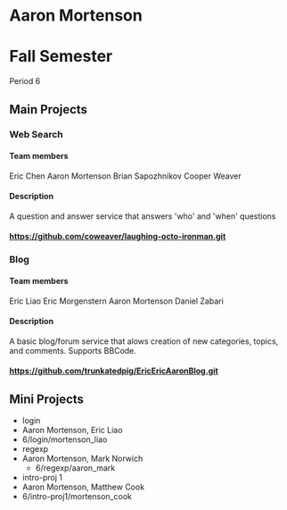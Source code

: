 Aaron Mortenson
==========

# Fall Semester
Period 6

## Main Projects

### Web Search
#### Team members
Eric Chen
Aaron Mortenson
Brian Sapozhnikov
Cooper Weaver
#### Description
A question and answer service that answers 'who' and 'when' questions
#### https://github.com/coweaver/laughing-octo-ironman.git

### Blog
#### Team members
Eric Liao
Eric Morgenstern
Aaron Mortenson
Daniel Zabari
#### Description
A basic blog/forum service that alows creation of new categories, topics, and comments. Supports BBCode.
#### https://github.com/trunkatedpig/EricEricAaronBlog.git

## Mini Projects

 * login
  * Aaron Mortenson, Eric Liao
  * 6/login/mortenson_liao
 * regexp
  * Aaron Mortenson, Mark Norwich
	* 6/regexp/aaron_mark
 * intro-proj 1
  * Aaron Mortenson, Matthew Cook
  * 6/intro-proj1/mortenson_cook
